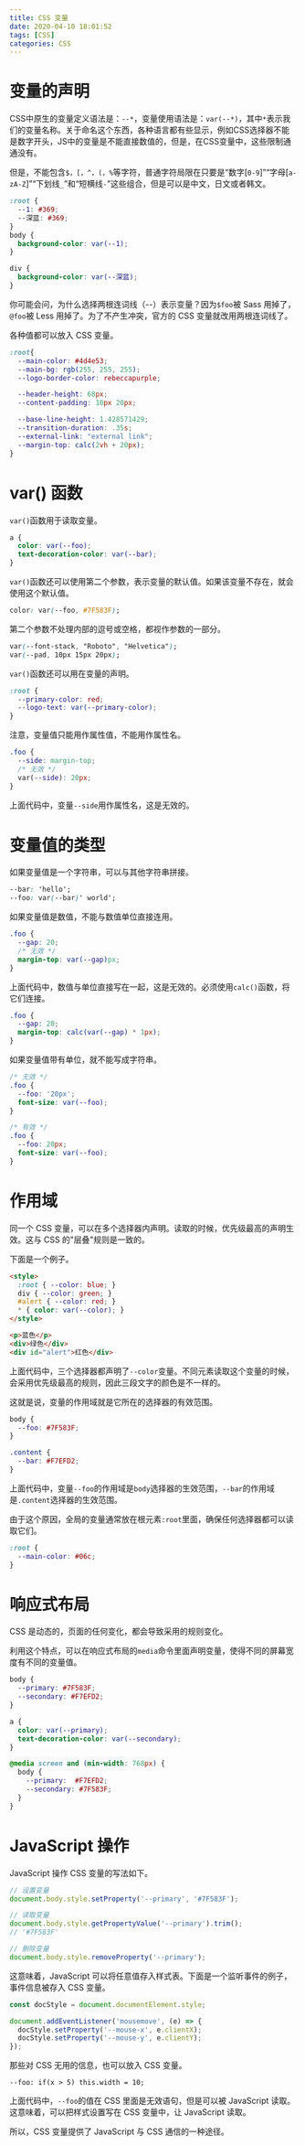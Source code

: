 ```yaml
---
title: CSS 变量
date: 2020-04-10 18:01:52
tags: [CSS]
categories: CSS
---
```


# 变量的声明
CSS中原生的变量定义语法是：`--*`，变量使用语法是：`var(--*)`，其中`*`表示我们的变量名称。关于命名这个东西，各种语言都有些显示，例如CSS选择器不能是数字开头，JS中的变量是不能直接数值的，但是，在CSS变量中，这些限制通通没有。

但是，不能包含`$，[，^，(，%`等字符，普通字符局限在只要是“数字[`0-9`]”“字母[`a-zA-Z`]”“下划线`_`”和“短横线`-`”这些组合，但是可以是中文，日文或者韩文。
```css
:root {
  --1: #369;
  --深蓝: #369;
}
body {
  background-color: var(--1);
}

div {
  background-color: var(--深蓝);
}
```
你可能会问，为什么选择两根连词线（--）表示变量？因为`$foo`被 Sass 用掉了，`@foo`被 Less 用掉了。为了不产生冲突，官方的 CSS 变量就改用两根连词线了。

各种值都可以放入 CSS 变量。
```css
:root{
  --main-color: #4d4e53;
  --main-bg: rgb(255, 255, 255);
  --logo-border-color: rebeccapurple;

  --header-height: 68px;
  --content-padding: 10px 20px;

  --base-line-height: 1.428571429;
  --transition-duration: .35s;
  --external-link: "external link";
  --margin-top: calc(2vh + 20px);
}
```
# var() 函数
`var()`函数用于读取变量。
```css
a {
  color: var(--foo);
  text-decoration-color: var(--bar);
}
```
`var()`函数还可以使用第二个参数，表示变量的默认值。如果该变量不存在，就会使用这个默认值。
```css
color: var(--foo, #7F583F);
```
第二个参数不处理内部的逗号或空格，都视作参数的一部分。
```css
var(--font-stack, "Roboto", "Helvetica");
var(--pad, 10px 15px 20px);
```
`var()`函数还可以用在变量的声明。
```css
:root {
  --primary-color: red;
  --logo-text: var(--primary-color);
}
```
注意，变量值只能用作属性值，不能用作属性名。
```css
.foo {
  --side: margin-top;
  /* 无效 */
  var(--side): 20px;
}
```
上面代码中，变量`--side`用作属性名，这是无效的。
# 变量值的类型
如果变量值是一个字符串，可以与其他字符串拼接。
```css
--bar: 'hello';
--foo: var(--bar)' world';
```
如果变量值是数值，不能与数值单位直接连用。
```css
.foo {
  --gap: 20;
  /* 无效 */
  margin-top: var(--gap)px;
}
```
上面代码中，数值与单位直接写在一起，这是无效的。必须使用`calc()`函数，将它们连接。
```css
.foo {
  --gap: 20;
  margin-top: calc(var(--gap) * 1px);
}
```
如果变量值带有单位，就不能写成字符串。
```css
/* 无效 */
.foo {
  --foo: '20px';
  font-size: var(--foo);
}

/* 有效 */
.foo {
  --foo: 20px;
  font-size: var(--foo);
}
```
# 作用域
同一个 CSS 变量，可以在多个选择器内声明。读取的时候，优先级最高的声明生效。这与 CSS 的"层叠"规则是一致的。

下面是一个例子。
```html
<style>
  :root { --color: blue; }
  div { --color: green; }
  #alert { --color: red; }
  * { color: var(--color); }
</style>

<p>蓝色</p>
<div>绿色</div>
<div id="alert">红色</div>
```
上面代码中，三个选择器都声明了`--color`变量。不同元素读取这个变量的时候，会采用优先级最高的规则，因此三段文字的颜色是不一样的。

这就是说，变量的作用域就是它所在的选择器的有效范围。
```css
body {
  --foo: #7F583F;
}

.content {
  --bar: #F7EFD2;
}
```
上面代码中，变量`--foo`的作用域是`body`选择器的生效范围，`--bar`的作用域是`.content`选择器的生效范围。

由于这个原因，全局的变量通常放在根元素`:root`里面，确保任何选择器都可以读取它们。
```css
:root {
  --main-color: #06c;
}
```
# 响应式布局
CSS 是动态的，页面的任何变化，都会导致采用的规则变化。

利用这个特点，可以在响应式布局的`media`命令里面声明变量，使得不同的屏幕宽度有不同的变量值。
```css
body {
  --primary: #7F583F;
  --secondary: #F7EFD2;
}

a {
  color: var(--primary);
  text-decoration-color: var(--secondary);
}

@media screen and (min-width: 768px) {
  body {
    --primary:  #F7EFD2;
    --secondary: #7F583F;
  }
}
```
# JavaScript 操作
JavaScript 操作 CSS 变量的写法如下。
```js
// 设置变量
document.body.style.setProperty('--primary', '#7F583F');

// 读取变量
document.body.style.getPropertyValue('--primary').trim();
// '#7F583F'

// 删除变量
document.body.style.removeProperty('--primary');
```
这意味着，JavaScript 可以将任意值存入样式表。下面是一个监听事件的例子，事件信息被存入 CSS 变量。
```js
const docStyle = document.documentElement.style;

document.addEventListener('mousemove', (e) => {
  docStyle.setProperty('--mouse-x', e.clientX);
  docStyle.setProperty('--mouse-y', e.clientY);
});
```
那些对 CSS 无用的信息，也可以放入 CSS 变量。
```
--foo: if(x > 5) this.width = 10;
```
上面代码中，`--foo`的值在 CSS 里面是无效语句，但是可以被 JavaScript 读取。这意味着，可以把样式设置写在 CSS 变量中，让 JavaScript 读取。

所以，CSS 变量提供了 JavaScript 与 CSS 通信的一种途径。
